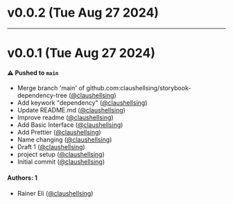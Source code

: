 # v0.0.2 (Tue Aug 27 2024)



---

# v0.0.1 (Tue Aug 27 2024)

#### ⚠️ Pushed to `main`

- Merge branch 'main' of github.com:claushellsing/storybook-dependency-tree ([@claushellsing](https://github.com/claushellsing))
- Add keywork "dependency" ([@claushellsing](https://github.com/claushellsing))
- Update README.md ([@claushellsing](https://github.com/claushellsing))
- Improve readme ([@claushellsing](https://github.com/claushellsing))
- Add Basic Interface ([@claushellsing](https://github.com/claushellsing))
- Add Prettier ([@claushellsing](https://github.com/claushellsing))
- Name changing ([@claushellsing](https://github.com/claushellsing))
- Draft 1 ([@claushellsing](https://github.com/claushellsing))
- project setup ([@claushellsing](https://github.com/claushellsing))
- Initial commit ([@claushellsing](https://github.com/claushellsing))

#### Authors: 1

- Rainer Eli ([@claushellsing](https://github.com/claushellsing))
